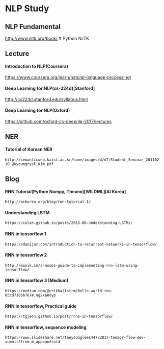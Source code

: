 # NLP Study


## NLP Fundamental

http://www.nltk.org/book/ # Python NLTK


## Lecture

#### Introduction to NLP(Coursera)

https://www.coursera.org/learn/natural-language-processing/ 

#### Deep Learning for NLP(cs-224d)[Stanford]

http://cs224d.stanford.edu/syllabus.html

#### Deep Learning for NLP(Oxford)

https://github.com/oxford-cs-deepnlp-2017/lectures

## NER

#### Tutorial of Korean NER

`http://semanticweb.kaist.ac.kr/home/images/d/d7/Student_Seminar_20110210_@Kyoungryol_Kim.pdf`



## Blog

#### RNN Tutorial(Python Numpy, Theano)[WILDML][AI Korea]

`http://aikorea.org/blog/rnn-tutorial-1/`

#### Understanding LSTM

`https://colah.github.io/posts/2015-08-Understanding-LSTMs/`

#### RNN in tensorflow 1

`https://danijar.com/introduction-to-recurrent-networks-in-tensorflow/`

#### RNN in tensorflow 2

`http://monik.in/a-noobs-guide-to-implementing-rnn-lstm-using-tensorflow/`

#### RNN in tensorflow 3 [Medium]

`https://medium.com/@erikhallstrm/hello-world-rnn-83cd7105b767#.ug2xa0dyp`

#### RNN in tensorflow, Practical guide

`https://tgjeon.github.io/post/rnns-in-tensorflow/`

#### RNN in tensorflow, sequence modeling

`https://www.slideshare.net/taeyounglee1447/2017-tensor-flow-dev-summit?from_m_app=android`

